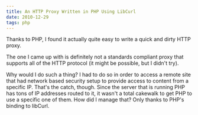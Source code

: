 ```yaml
---
title: An HTTP Proxy Written in PHP Using LibCurl
date: 2010-12-29
tags: php
---
```

Thanks to PHP, I found it actually quite easy to write a quick and dirty HTTP proxy.

The one I came up with is definitely not a standards compliant proxy that supports all of the HTTP protocol (it might be possible, but I didn't try).

Why would I do such a thing? I had to do so in order to access a remote site that had network based security setup to provide access to content from a specific IP. That's the catch, though. Since the server that is running PHP has tons of IP addresses routed to it, it wasn't a total cakewalk to get PHP to use a specific one of them. How did I manage that? Only thanks to PHP's binding to libCurl.

